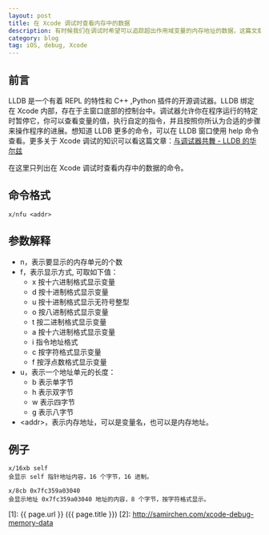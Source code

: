 ```yaml
---
layout: post
title: 在 Xcode 调试时查看内存中的数据
description: 有时候我们在调试时希望可以追踪超出作用域变量的内存地址的数据，这篇文章就简要介绍一下相关的命令。
category: blog
tag: iOS, debug, Xcode
---
```


## 前言

LLDB 是一个有着 REPL 的特性和 C++ ,Python 插件的开源调试器。LLDB 绑定在 Xcode 内部，存在于主窗口底部的控制台中。调试器允许你在程序运行的特定时暂停它，你可以查看变量的值，执行自定的指令，并且按照你所认为合适的步骤来操作程序的进展。想知道 LLDB 更多的命令，可以在 LLDB 窗口使用 help 命令查看。更多关于 Xcode 调试的知识可以看这篇文章：[与调试器共舞 - LLDB 的华尔兹](http://objccn.io/issue-19-2/)

在这里只列出在 Xcode 调试时查看内存中的数据的命令。

## 命令格式


	x/nfu <addr>

## 参数解释


- n，表示要显示的内存单元的个数
- f，表示显示方式, 可取如下值：
	- x 按十六进制格式显示变量
	- d 按十进制格式显示变量
	- u 按十进制格式显示无符号整型
	- o 按八进制格式显示变量
	- t 按二进制格式显示变量
	- a 按十六进制格式显示变量
	- i 指令地址格式
	- c 按字符格式显示变量
	- f 按浮点数格式显示变量
- u，表示一个地址单元的长度：
	- b 表示单字节
	- h 表示双字节
	- w 表示四字节
	- g 表示八字节
- <addr\>，表示内存地址，可以是变量名，也可以是内存地址。

## 例子



	x/16xb self
	会显示 self 指针地址内容，16 个字节，16 进制。
	
	x/8cb 0x7fc359a03040
	会显示地址 0x7fc359a03040 地址的内容，8 个字节，按字符格式显示。



[SamirChen]: http://www.samirchen.com "SamirChen"
[1]: {{ page.url }} ({{ page.title }})
[2]: http://samirchen.com/xcode-debug-memory-data


